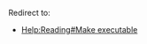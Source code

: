 Redirect to:

*   [Help:Reading#Make executable](/index.php?title=Help:Reading&redirect=no#Make_executable "Help:Reading")